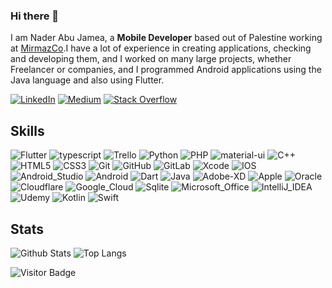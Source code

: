 ### Hi there 👋

I am Nader Abu Jamea, a **Mobile Developer** based out of Palestine working at [MirmazCo](http://www.mirmaz.com).I have a lot of experience in creating applications, checking and developing them, and I worked on many large projects, whether Freelancer or companies, and I programmed Android applications using the Java language and also using Flutter.

[![LinkedIn](https://img.shields.io/badge/linkedin-%230077B5.svg?style=for-the-badge&logo=linkedin&logoColor=white)](https://www.linkedin.com/in/naderjamea)
[![Medium](https://img.shields.io/badge/Medium-12100E?style=for-the-badge&logo=medium&logoColor=white)](https://medium.com/@naderjamea2)
[![Stack Overflow](https://img.shields.io/badge/-Stackoverflow-FE7A16?style=for-the-badge&logo=stack-overflow&logoColor=white)](https://stackoverflow.com/users/16611736/nader-jamea)

## Skills

![Flutter](https://img.shields.io/badge/Flutter-02569B?style=flat-square&logo=flutter&logoColor=white)
![typescript](https://img.shields.io/badge/TypeScript-3178C6?style=flat-square&logo=typescript&logoColor=white)
![Trello](https://img.shields.io/badge/Trello-0052CC?style=flat-square&logo=trello&logoColor=white)
![Python](https://img.shields.io/badge/-Python-black?style=flat-square&logo=Python)
![PHP](https://img.shields.io/badge/-Php-black?style=flat-square&logo=Php)
![material-ui](https://img.shields.io/badge/Material_UI-0081CB?style=flat-square&logo=mui&logoColor=white)
![C++](https://img.shields.io/badge/-C++-00599C?style=flat-square&logo=c)
![HTML5](https://img.shields.io/badge/-HTML5-E34F26?style=flat-square&logo=html5&logoColor=white)
![CSS3](https://img.shields.io/badge/-CSS3-1572B6?style=flat-square&logo=css3)
![Git](https://img.shields.io/badge/-Git-black?style=flat-square&logo=git)
![GitHub](https://img.shields.io/badge/-GitHub-181717?style=flat-square&logo=github)
![GitLab](https://img.shields.io/badge/-GitLab-FCA121?style=flat-square&logo=gitlab)
![Xcode](https://img.shields.io/badge/Xcode-007ACC?style=flat-square&logo=Xcode&logoColor=white)
![IOS](https://img.shields.io/badge/iOS-000000?style=flat-square&logo=ios&logoColor=white)
![Android_Studio](https://img.shields.io/badge/-Android_Studio-0B2343?style=flat-square&logo=AndroidStudio)
![Android](https://img.shields.io/badge/-Android-FCA121?style=flat-square&logo=Android)
![Dart](https://img.shields.io/badge/Dart-0175C2?style=flat-square&logo=dart&logoColor=white)
![Java](https://img.shields.io/badge/Java-ED8B00?style=flat-square&logo=java&logoColor=white)
![Adobe-XD](https://img.shields.io/badge/Adobe%20XD-470137?style=flat-square&logo=Adobe%20XD&logoColor=#FF61F6)
![Apple](https://img.shields.io/badge/mac%20os-000000?style=flat-square&logo=apple&logoColor=white)
![Oracle](	https://img.shields.io/badge/Oracle-F80000?style=flat-square&logo=oracle&logoColor=black)
![Cloudflare](https://img.shields.io/badge/Cloudflare-F38020?style=flat-square&logo=Cloudflare&logoColor=white)
![Google_Cloud](https://img.shields.io/badge/Google_Cloud-4285F4?style=flat-square&logo=google-cloud&logoColor=white)
![Sqlite](https://img.shields.io/badge/SQLite-07405E?style=flat-square&logo=sqlite&logoColor=white)
![Microsoft_Office](https://img.shields.io/badge/Microsoft_Office-D83B01?style=flat-square&logo=microsoft-office&logoColor=white)
![IntelliJ_IDEA](https://img.shields.io/badge/IntelliJ_IDEA-000000.svg?style=flat-square&logo=intellij-idea&logoColor=white)
![Udemy](https://img.shields.io/badge/Udemy-EC5252?style=flat-square&logo=Udemy&logoColor=white)
![Kotlin](https://img.shields.io/badge/Kotlin-0095D5?&style=flat-square&logo=kotlin&logoColor=white)
![Swift](https://img.shields.io/badge/Swift-FA7343?style=flat-square&logo=swift&logoColor=white)





## Stats

![Github Stats](https://github-readme-stats.vercel.app/api?username=naderjamea2&count_private=true&show_icons=true&include_all_commits=true&theme=prussian&layout=compact)
![Top Langs](https://github-readme-stats.vercel.app/api/top-langs/?username=naderjamea2&hide=TeX&layout=compact&theme=prussian)


![Visitor Badge](https://visitor-badge.laobi.icu/badge?page_id=naderjamea2.naderjamea2)
